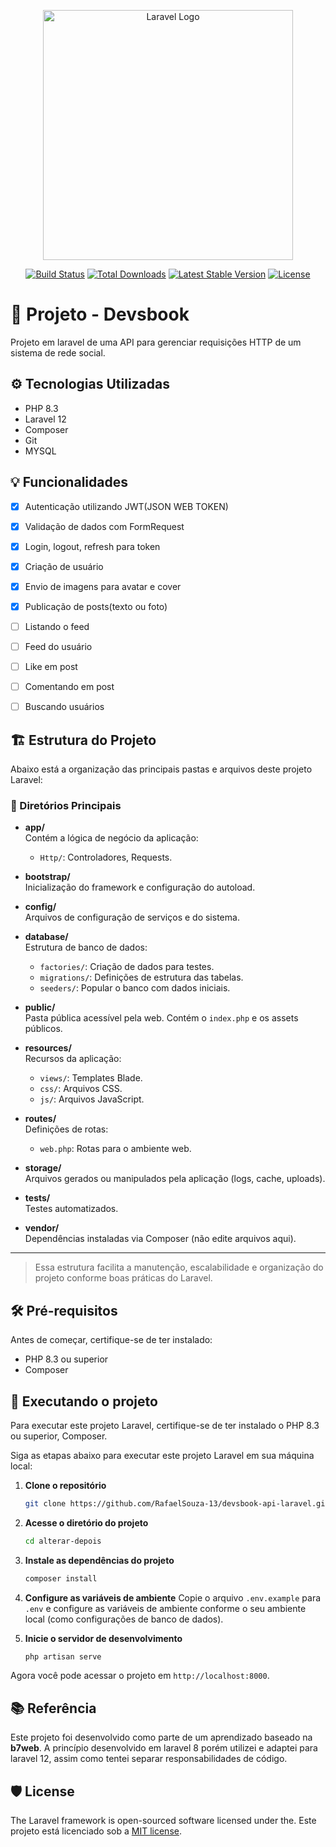 <p align="center"><a href="https://laravel.com" target="_blank"><img src="https://raw.githubusercontent.com/laravel/art/master/logo-lockup/5%20SVG/2%20CMYK/1%20Full%20Color/laravel-logolockup-cmyk-red.svg" width="400" alt="Laravel Logo"></a></p>

<p align="center">
<a href="https://github.com/laravel/framework/actions"><img src="https://github.com/laravel/framework/workflows/tests/badge.svg" alt="Build Status"></a>
<a href="https://packagist.org/packages/laravel/framework"><img src="https://img.shields.io/packagist/dt/laravel/framework" alt="Total Downloads"></a>
<a href="https://packagist.org/packages/laravel/framework"><img src="https://img.shields.io/packagist/v/laravel/framework" alt="Latest Stable Version"></a>
<a href="https://packagist.org/packages/laravel/framework"><img src="https://img.shields.io/packagist/l/laravel/framework" alt="License"></a>
</p>

# 📖 Projeto - Devsbook

Projeto em laravel de uma API para gerenciar requisições HTTP de um sistema de rede social.

## ⚙️ Tecnologias Utilizadas

- PHP 8.3
- Laravel 12
- Composer
- Git
- MYSQL

## 💡 Funcionalidades
- [x] Autenticação utilizando JWT(JSON WEB TOKEN)
- [x] Validação de dados com FormRequest
- [x] Login, logout, refresh para token
- [x] Criação de usuário
- [x] Envio de imagens para avatar e cover
- [x] Publicação de posts(texto ou foto)
- [ ] Listando o feed
- [ ] Feed do usuário
- [ ] Like em post
- [ ] Comentando em post
- [ ] Buscando usuários



## 🏗️ Estrutura do Projeto

Abaixo está a organização das principais pastas e arquivos deste projeto Laravel:

### 📂 Diretórios Principais

- **app/**  
  Contém a lógica de negócio da aplicação:
  - `Http/`: Controladores, Requests.

- **bootstrap/**  
  Inicialização do framework e configuração do autoload.

- **config/**  
  Arquivos de configuração de serviços e do sistema.

- **database/**  
  Estrutura de banco de dados:
  - `factories/`: Criação de dados para testes.
  - `migrations/`: Definições de estrutura das tabelas.
  - `seeders/`: Popular o banco com dados iniciais.

- **public/**  
  Pasta pública acessível pela web. Contém o `index.php` e os assets públicos.

- **resources/**  
  Recursos da aplicação:
  - `views/`: Templates Blade.
  - `css/`: Arquivos CSS.
  - `js/`: Arquivos JavaScript.

- **routes/**  
  Definições de rotas:
  - `web.php`: Rotas para o ambiente web.

- **storage/**  
  Arquivos gerados ou manipulados pela aplicação (logs, cache, uploads).

- **tests/**  
  Testes automatizados.

- **vendor/**  
  Dependências instaladas via Composer (não edite arquivos aqui).

---

> Essa estrutura facilita a manutenção, escalabilidade e organização do projeto conforme boas práticas do Laravel.


## 🛠️ Pré-requisitos
Antes de começar, certifique-se de ter instalado: 
- PHP 8.3 ou superior
- Composer

## 🚀 Executando o projeto
Para executar este projeto Laravel, certifique-se de ter instalado o PHP 8.3 ou superior, Composer.

Siga as etapas abaixo para executar este projeto Laravel em sua máquina local:

1. **Clone o repositório**  
   ```bash
   git clone https://github.com/RafaelSouza-13/devsbook-api-laravel.git

2. **Acesse o diretório do projeto**
   ```bash
   cd alterar-depois

3. **Instale as dependências do projeto**
   ```bash
   composer install

4. **Configure as variáveis de ambiente**
    Copie o arquivo `.env.example` para `.env` e configure as variáveis de ambiente conforme o seu ambiente local (como configurações de banco de dados).

6. **Inicie o servidor de desenvolvimento**
   ```bash
   php artisan serve

Agora você pode acessar o projeto em `http://localhost:8000`.

## 📚 Referência

Este projeto foi desenvolvido como parte de um aprendizado baseado na **b7web**. A princípio desenvolvido em laravel 8 porém utilizei e adaptei para laravel 12, assim como tentei separar responsabilidades de código.

## 🛡️ License

The Laravel framework is open-sourced software licensed under the. Este projeto está licenciado sob a [MIT license](https://opensource.org/licenses/MIT).